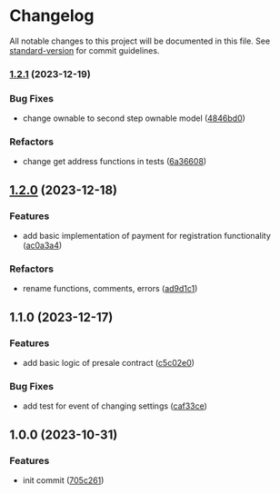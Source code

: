 # Changelog

All notable changes to this project will be documented in this file. See [standard-version](https://github.com/conventional-changelog/standard-version) for commit guidelines.

### [1.2.1](https://github.com/uamedwed/presale-web3-solidity/compare/v1.2.0...v1.2.1) (2023-12-19)


### Bug Fixes

* change ownable to second step ownable model ([4846bd0](https://github.com/uamedwed/presale-web3-solidity/commit/4846bd053f5dd33b5d021b522ba05a0ceada2fba))


### Refactors

* change get address functions in tests ([6a36608](https://github.com/uamedwed/presale-web3-solidity/commit/6a366080d55e63338e7c1f9faa6c94aa0cc99b5c))

## [1.2.0](https://github.com/uamedwed/presale-web3-solidity/compare/v1.1.0...v1.2.0) (2023-12-18)


### Features

* add basic implementation of payment for registration functionality ([ac0a3a4](https://github.com/uamedwed/presale-web3-solidity/commit/ac0a3a46f9ba9f19a5f1dfe03b24d7dbc5718bc1))


### Refactors

* rename functions, comments, errors ([ad9d1c1](https://github.com/uamedwed/presale-web3-solidity/commit/ad9d1c109c38b1746109f7115eabffe2f3b81a3d))

## 1.1.0 (2023-12-17)


### Features

* add basic logic of presale contract ([c5c02e0](https://github.com/uamedwed/presale-web3-solidity/commit/c5c02e09000cc4e268bdbf7e0a372076fe7ddb48))


### Bug Fixes

* add test for event of changing settings ([caf33ce](https://github.com/uamedwed/presale-web3-solidity/commit/caf33ce8a27eedfedebfc169d048411bb6641644))

## 1.0.0 (2023-10-31)


### Features

* init commit ([705c261](https://github.com/uamedwed/presale-web3-solidity/commit/705c261e932c5621819009f86aa255e9974d97f8))
